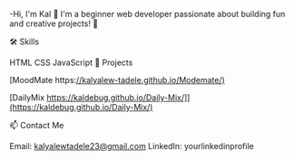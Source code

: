 -Hi, I'm Kal 👋 I'm a beginner web developer passionate about building fun and creative projects! 🎨

🛠️ Skills

HTML
CSS
JavaScript
🌟 Projects

[MoodMate https:[//kalyalew-tadele.github.io/Modemate/)](https://kaldebug.github.io/Moodmate/)

[DailyMix https://kaldebug.github.io/Daily-Mix/]](https://kaldebug.github.io/Daily-Mix/)

📫 Contact Me

Email: kalyalewtadele23@gmail.com
LinkedIn: yourlinkedinprofile
